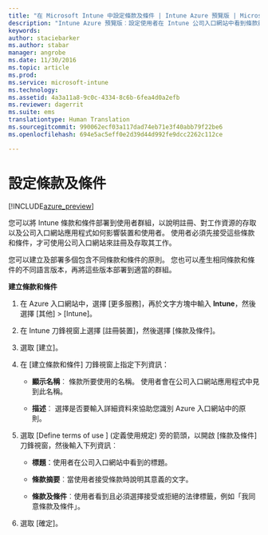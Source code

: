 ```yaml
---
title: "在 Microsoft Intune 中設定條款及條件 | Intune Azure 預覽版 | Microsoft Docs"
description: "Intune Azure 預覽版︰設定使用者在 Intune 公司入口網站中看到條款與條件。 "
keywords: 
author: staciebarker
ms.author: stabar
manager: angrobe
ms.date: 11/30/2016
ms.topic: article
ms.prod: 
ms.service: microsoft-intune
ms.technology: 
ms.assetid: 4a3a11a8-9c0c-4334-8c6b-6fea4d0a2efb
ms.reviewer: dagerrit
ms.suite: ems
translationtype: Human Translation
ms.sourcegitcommit: 990062ecf03a117dad74eb71e3f40abb79f22be6
ms.openlocfilehash: 694e5ac5eff0e2d39d44d992fe9dcc2262c112ce

---
```


# <a name="set-terms-and-conditions"></a>設定條款及條件 

[!INCLUDE[azure_preview](../includes/azure_preview.md)]

您可以將 Intune 條款和條件部署到使用者群組，以說明註冊、對工作資源的存取以及公司入口網站應用程式如何影響裝置和使用者。 使用者必須先接受這些條款和條件，才可使用公司入口網站來註冊及存取其工作。

您可以建立及部署多個包含不同條款和條件的原則。 您也可以產生相同條款和條件的不同語言版本，再將這些版本部署到適當的群組。

**建立條款和條件**

1. 在 Azure 入口網站中，選擇 [更多服務]，再於文字方塊中輸入 **Intune**，然後選擇 [其他]  >  [Intune]。

2. 在 Intune 刀鋒視窗上選擇 [註冊裝置]，然後選擇 [條款及條件]。

3. 選取 [建立]。

4. 在 [建立條款和條件] 刀鋒視窗上指定下列資訊：

   - **顯示名稱**︰ 條款所要使用的名稱。 使用者會在公司入口網站應用程式中見到此名稱。

   - **描述**︰ 選擇是否要輸入詳細資料來協助您識別 Azure 入口網站中的原則。

5. 選取 [Define terms of use ] (定義使用規定) 旁的箭頭，以開啟 [條款及條件] 刀鋒視窗，然後輸入下列資訊︰

   - **標題**：使用者在公司入口網站中看到的標題。

   - **條款摘要**︰當使用者接受條款時說明其意義的文字。

   - **條款及條件**︰使用者看到且必須選擇接受或拒絕的法律標籤，例如「我同意條款及條件」。

6. 選取 [確定]。



<!--HONumber=Feb17_HO1-->


